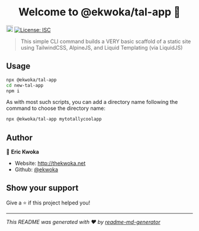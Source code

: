 <h1 align="center">Welcome to @ekwoka/tal-app 👋</h1>
<p>
  <a href="https://www.npmjs.com/package/@ekwoka/tal-app"><img src="https://badge.fury.io/js/@ekwoka%2Ftal-app.svg" alt="npm version" height="18"></a>
  <a href="#" target="_blank">
    <img alt="License: ISC" src="https://img.shields.io/badge/License-ISC-yellow.svg" />
  </a>
</p>

> This simple CLI command builds a VERY basic scaffold of a static site using TailwindCSS, AlpineJS, and Liquid Templating (via LiquidJS)

## Usage

```sh
npx @ekwoka/tal-app
cd new-tal-app
npm i
```

As with most such scripts, you can add a directory name following the command to choose the directory name:
```sh
npx @ekwoka/tal-app mytotallycoolapp
```

## Author

👤 **Eric Kwoka**

* Website: http://thekwoka.net
* Github: [@ekwoka](https://github.com/ekwoka)

## Show your support

Give a ⭐️ if this project helped you!

***
_This README was generated with ❤️ by [readme-md-generator](https://github.com/kefranabg/readme-md-generator)_